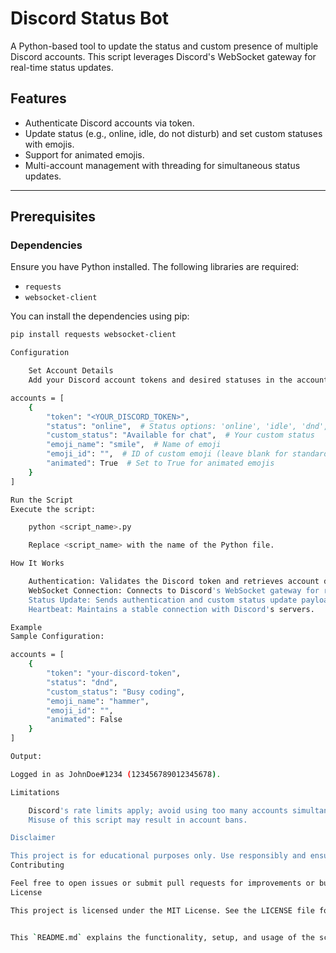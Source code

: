 # Discord Status Bot

A Python-based tool to update the status and custom presence of multiple Discord accounts. This script leverages Discord's WebSocket gateway for real-time status updates.

## Features

- Authenticate Discord accounts via token.
- Update status (e.g., online, idle, do not disturb) and set custom statuses with emojis.
- Support for animated emojis.
- Multi-account management with threading for simultaneous status updates.

---

## Prerequisites

### Dependencies
Ensure you have Python installed. The following libraries are required:
- `requests`
- `websocket-client`

You can install the dependencies using pip:

```bash
pip install requests websocket-client

Configuration

    Set Account Details
    Add your Discord account tokens and desired statuses in the accounts list at the bottom of the script:

accounts = [
    {
        "token": "<YOUR_DISCORD_TOKEN>",
        "status": "online",  # Status options: 'online', 'idle', 'dnd', 'invisible'
        "custom_status": "Available for chat",  # Your custom status
        "emoji_name": "smile",  # Name of emoji
        "emoji_id": "",  # ID of custom emoji (leave blank for standard emojis)
        "animated": True  # Set to True for animated emojis
    }
]

Run the Script
Execute the script:

    python <script_name>.py

    Replace <script_name> with the name of the Python file.

How It Works

    Authentication: Validates the Discord token and retrieves account details.
    WebSocket Connection: Connects to Discord's WebSocket gateway for real-time communication.
    Status Update: Sends authentication and custom status update payloads.
    Heartbeat: Maintains a stable connection with Discord's servers.

Example
Sample Configuration:

accounts = [
    {
        "token": "your-discord-token",
        "status": "dnd",
        "custom_status": "Busy coding",
        "emoji_name": "hammer",
        "emoji_id": "",
        "animated": False
    }
]

Output:

Logged in as JohnDoe#1234 (123456789012345678).

Limitations

    Discord's rate limits apply; avoid using too many accounts simultaneously or sending frequent updates.
    Misuse of this script may result in account bans.

Disclaimer

This project is for educational purposes only. Use responsibly and ensure compliance with Discord's Terms of Service and Developer Policy.
Contributing

Feel free to open issues or submit pull requests for improvements or bug fixes.
License

This project is licensed under the MIT License. See the LICENSE file for details.


This `README.md` explains the functionality, setup, and usage of the script while emphasizing responsible use. Let me know if you need any further refinements!

